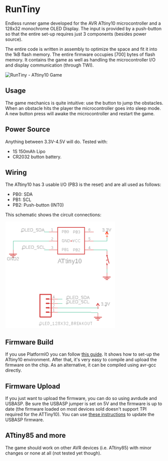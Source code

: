 # RunTiny
Endless runner game developed for the AVR ATtiny10 microcontroller and a 128x32 monochrome OLED Display.
The input is provided by a push-button so that the entire set-up requires just 3 components (besides power source).

The entire code is written in assembly to optimize the space and fit it into the 1kB flash memory. 
The entire firmware occupies [700] bytes of flash memory. It contains the game as well as handling the microcontroller I/O and display communication (through TWI).

![RunTiny - ATtiny10 Game](./assets/game.png)

## Usage
The game mechanics is quite intuitive: use the button to jump the obstacles.
When an obstacle hits the player the microcontroller goes into sleep mode. A new button press will awake the microcontroller and restart the game.

## Power Source
Anything between 3.3V-4.5V will do. 
Tested with:
- 1S 150mAh Lipo 
- CR2032 button battery.

## Wiring
The ATtiny10 has 3 usable I/O (PB3 is the reset) and are all used as follows:
- PB0: SDA
- PB1: SCL
- PB2: Push-button (INT0)

This schematic shows the circuit connections:
<div><img src="./assets/schematics.png" width=350px></div>

## Firmware Build
If you use PlatformIO you can follow [this guide](http://www.bitbanging.space/posts/attiny10-programming-platformio-terminal). It shows how to set-up the ATtiny10 environment. After that, it's very easy to compile and upload the firmware on the chip. 
As an alternative, it can be compiled using avr-gcc directly.

## Firmware Upload
If you just want to upload the firmware, you can do so using avrdude and USBASP. Be sure the USBASP jumper is set on 5V and the firmware is up to date (the firmware loaded on most devices sold doesn't support TPI required for the ATTiny10). You can use [these instructions](http://www.bitbanging.space/posts/usbasp-firmware-update) to update the USBASP firmware.

## ATtiny85 and more
The game should work on other AVR devices (i.e. ATtiny85) with minor changes or none at all (not tested yet though).